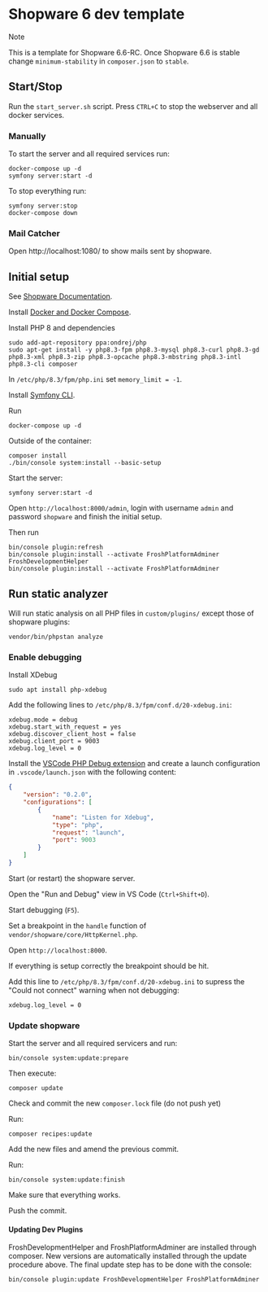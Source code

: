# Shopware 6 dev template

> [!NOTE]
> This is a template for Shopware 6.6-RC.
> Once Shopware 6.6 is stable change `minimum-stability` in `composer.json` to `stable`.

## Start/Stop

Run the `start_server.sh` script.
Press `CTRL+C` to stop the webserver and all docker services.

### Manually

To start the server and all required services run:
```
docker-compose up -d
symfony server:start -d
```

To stop everything run:
```
symfony server:stop
docker-compose down
```

### Mail Catcher

Open http://localhost:1080/ to show mails sent by shopware.

## Initial setup

See [Shopware Documentation](https://developer.shopware.com/docs/guides/installation/template).

Install [Docker and Docker Compose](https://docs.docker.com/compose/install/linux/).

Install PHP 8 and dependencies
```
sudo add-apt-repository ppa:ondrej/php
sudo apt-get install -y php8.3-fpm php8.3-mysql php8.3-curl php8.3-gd php8.3-xml php8.3-zip php8.3-opcache php8.3-mbstring php8.3-intl php8.3-cli composer
```

In `/etc/php/8.3/fpm/php.ini` set `memory_limit = -1`.

Install [Symfony CLI](https://symfony.com/download).

Run
```
docker-compose up -d
```
Outside of the container: 
```
composer install
./bin/console system:install --basic-setup
```

Start the server:
```
symfony server:start -d
```
Open `http://localhost:8000/admin`, login with username `admin` and password `shopware` and finish the initial setup.

Then run
```
bin/console plugin:refresh
bin/console plugin:install --activate FroshPlatformAdminer FroshDevelopmentHelper
bin/console plugin:install --activate FroshPlatformAdminer
```

## Run static analyzer

Will run static analysis on all PHP files in `custom/plugins/` except those of shopware plugins:
```
vendor/bin/phpstan analyze
```

### Enable debugging

Install XDebug
```
sudo apt install php-xdebug
```

Add the following lines to `/etc/php/8.3/fpm/conf.d/20-xdebug.ini`:
```
xdebug.mode = debug
xdebug.start_with_request = yes
xdebug.discover_client_host = false
xdebug.client_port = 9003
xdebug.log_level = 0
```

Install the [VSCode PHP Debug extension](https://marketplace.visualstudio.com/items?itemName=xdebug.php-debug)
and create a launch configuration in `.vscode/launch.json` with the following content:
```json
{
    "version": "0.2.0",
    "configurations": [
        {
            "name": "Listen for Xdebug",
            "type": "php",
            "request": "launch",
            "port": 9003
        }
    ]
}
```

Start (or restart) the shopware server.

Open the "Run and Debug" view in VS Code (`Ctrl+Shift+D`).

Start debugging (`F5`).

Set a breakpoint in the `handle` function of `vendor/shopware/core/HttpKernel.php`.

Open `http://localhost:8000`.

If everything is setup correctly the breakpoint should be hit.

Add this line to `/etc/php/8.3/fpm/conf.d/20-xdebug.ini` to supress the "Could not connect" warning when not debugging:
```
xdebug.log_level = 0
```

### Update shopware

Start the server and all required servicers and run:
```
bin/console system:update:prepare
```

Then execute:
```
composer update
```
Check and commit the new `composer.lock` file (do not push yet)

Run:
```
composer recipes:update
```

Add the new files and amend the previous commit.

Run:
```
bin/console system:update:finish
```

Make sure that everything works.

Push the commit.

#### Updating Dev Plugins

FroshDevelopmentHelper and FroshPlatformAdminer are installed through composer.
New versions are automatically installed through the update procedure above.
The final update step has to be done with the console:

```sh
bin/console plugin:update FroshDevelopmentHelper FroshPlatformAdminer
```